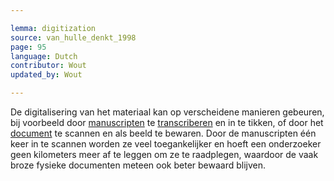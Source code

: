 ```yaml
---

lemma: digitization
source: van_hulle_denkt_1998
page: 95
language: Dutch
contributor: Wout
updated_by: Wout

---
```


De digitalisering van het materiaal kan op verscheidene manieren gebeuren, bij voorbeeld door [manuscripten](manuscript.html) te [transcriberen](transcription.html) en in te tikken, of door het [document](document.html) te scannen en als beeld te bewaren. Door de manuscripten één keer in te scannen worden ze veel toegankelijker en hoeft een onderzoeker geen kilometers meer af te leggen om ze te raadplegen, waardoor de vaak broze fysieke documenten meteen ook beter bewaard blijven.
